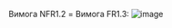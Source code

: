 Вимога NFR1.2 = Вимога FR1.3:
![image](https://user-images.githubusercontent.com/79446061/191331129-a3438b07-0000-4d22-9170-5786a835874f.png)
